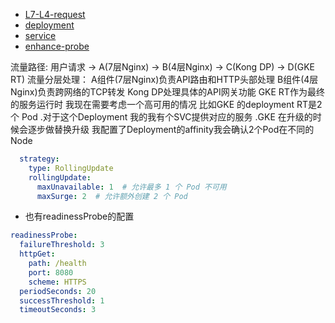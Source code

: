 - [L7-L4-request](./L7-L4-request.md)
- [deployment](../k8s/busybox/nas-deployment.md)
- [service](../k8s/busybox/nas-service.md)
- [enhance-probe](../k8s/enhance-probe.md)


流量路径:
用户请求 -> A(7层Nginx) -> B(4层Nginx) -> C(Kong DP) -> D(GKE RT)
流量分层处理：
A组件(7层Nginx)负责API路由和HTTP头部处理
B组件(4层Nginx)负责跨网络的TCP转发
Kong DP处理具体的API网关功能
GKE RT作为最终的服务运行时
我现在需要考虑一个高可用的情况
比如GKE 的deployment RT是2个 Pod .对于这个Deployment
我的我有个SVC提供对应的服务 .GKE 在升级的时候会逐步做替换升级 我配置了Deployment的affinity我会确认2个Pod在不同的Node

```yaml
  strategy:
    type: RollingUpdate
    rollingUpdate:
      maxUnavailable: 1  # 允许最多 1 个 Pod 不可用
      maxSurge: 2  # 允许额外创建 2 个 Pod
```
- 也有readinessProbe的配置
```yaml
readinessProbe:
  failureThreshold: 3
  httpGet:
    path: /health
    port: 8080
    scheme: HTTPS
  periodSeconds: 20
  successThreshold: 1
  timeoutSeconds: 3
```